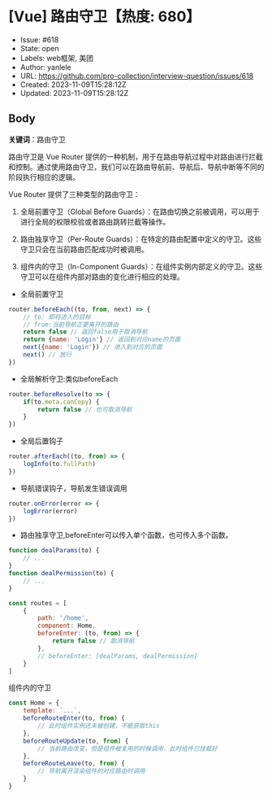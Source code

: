 # [Vue] 路由守卫【热度: 680】

- Issue: #618
- State: open
- Labels: web框架, 美团
- Author: yanlele
- URL: https://github.com/pro-collection/interview-question/issues/618
- Created: 2023-11-09T15:28:12Z
- Updated: 2023-11-09T15:28:12Z

## Body

**关键词**：路由守卫

路由守卫是 Vue Router 提供的一种机制，用于在路由导航过程中对路由进行拦截和控制。通过使用路由守卫，我们可以在路由导航前、导航后、导航中断等不同的阶段执行相应的逻辑。

Vue Router 提供了三种类型的路由守卫：

1. 全局前置守卫（Global Before Guards）：在路由切换之前被调用，可以用于进行全局的权限校验或者路由跳转拦截等操作。

2. 路由独享守卫（Per-Route Guards）：在特定的路由配置中定义的守卫。这些守卫只会在当前路由匹配成功时被调用。

3. 组件内的守卫（In-Component Guards）：在组件实例内部定义的守卫。这些守卫可以在组件内部对路由的变化进行相应的处理。

* 全局前置守卫

```js
router.beforeEach((to, from, next) => {
    // to: 即将进入的目标
    // from:当前导航正要离开的路由
    return false // 返回false用于取消导航
    return {name: 'Login'} // 返回到对应name的页面
    next({name: 'Login'}) // 进入到对应的页面
    next() // 放行
})
```

* 全局解析守卫:类似beforeEach

```js
router.beforeResolve(to => {
    if(to.meta.canCopy) {
        return false // 也可取消导航
    }
})
```

* 全局后置钩子

```js
router.afterEach((to, from) => {
    logInfo(to.fullPath)
})
```

* 导航错误钩子，导航发生错误调用

```js
router.onError(error => {
    logError(error)
})
```

* 路由独享守卫,beforeEnter可以传入单个函数，也可传入多个函数。

```js
function dealParams(to) {
    // ...
}
function dealPermission(to) {
    // ...
}

const routes = [
    {
        path: '/home',
        component: Home,
        beforeEnter: (to, from) => {
            return false // 取消导航
        },
        // beforeEnter: [dealParams, dealPermission]
    }
]
```

组件内的守卫

```js
const Home = {
    template: `...`,
    beforeRouteEnter(to, from) {
        // 此时组件实例还未被创建，不能获取this
    },
    beforeRouteUpdate(to, from) {
        // 当前路由改变，但是组件被复用的时候调用，此时组件已挂载好
    },
    beforeRouteLeave(to, from) {
        // 导航离开渲染组件的对应路由时调用
    }
}
```

